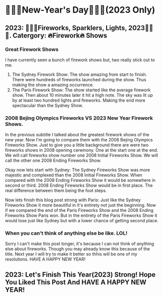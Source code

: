 # 🧨🎇🎆New-Year's Day🧨🎇🎆(2023 Only)
## 2023: 🧨🎇🎆Fireworks, Sparklers, Lights, 2023🧨🎇🎆. Catergory: 🔥Firework🔥 Shows
### Great Firework Shows
I have currently seen a bunch of firework shows but, two really stick out to me.
1. The Sydney Firework Show: The show amazing from start to finish. There were hundreds of fireworks launched during the show. Thus making the show a amazing 
occurrence.
2. The Paris Firework Show: The show started like the average firework show. Then about 10 minutes later it hit a high note. The sky was lit up by at least two hundred
lights and fireworks. Making the end more spectacular than the Sydney Show.

### 2008 Bejing Olympics Fireworks VS 2023 New Year Firework Shows.
In the previous subtitle I talked about the greatest firework shows of the new year. Now I'm going to compare them with the 2008 Bejing Olympics Fireworks Show.
Just to give you a little background there are were two fireworks shows in 2008 opening ceremony. One at the start one at the end. We will call fireworks show number
one 2008 Initial Fireworks Show. We will call the other one 2008 Ending Fireworks Show.

Okay now lets start with Sydney: The Sydney Fireworks Show was more majestic and complexed than the 2008 Initial Fireworks Show. When compared with the 2008 Ending
Fireworks Show it would be somewhere in second or third. 2008 Ending Fireworks Show would be in first place. The real difference between them being the foot steps.

Now lets finish this blog post strong with Paris: Just like the Sydney Fireworks Show it more beautiful in it's entirety not just the beginning. Now if we compared the
end of the Paris Fireworks Show and the 2008 Ending Fireworks Show Paris won. But in the entirety of the Paris Fireworks Show it would lose just like Sydney but with a
lower chance of getting second place.

### When you can't think of anything else be like. LOL!
Sorry I can't make this post longer, it's because I can not think of anything else about fireworks. Though you may already know this because of the title. Next year I
will try to make it better so thhis will be one of my resolutions. HAVE A HAPPY NEW YEAR!

## 2023: Let's Finish This Year(2023) Strong! Hope You Liked This Post And HAVE A HAPPY NEW YEAR!
